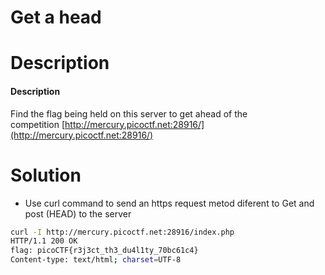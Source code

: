 # Get a head

# Description
#### Description

Find the flag being held on this server to get ahead of the competition [http://mercury.picoctf.net:28916/](http://mercury.picoctf.net:28916/)
# Solution

-  Use curl command to send an https request metod diferent to Get and post (HEAD) to the server

``` bash
curl -I http://mercury.picoctf.net:28916/index.php
HTTP/1.1 200 OK
flag: picoCTF{r3j3ct_th3_du4l1ty_70bc61c4}
Content-type: text/html; charset=UTF-8
```
